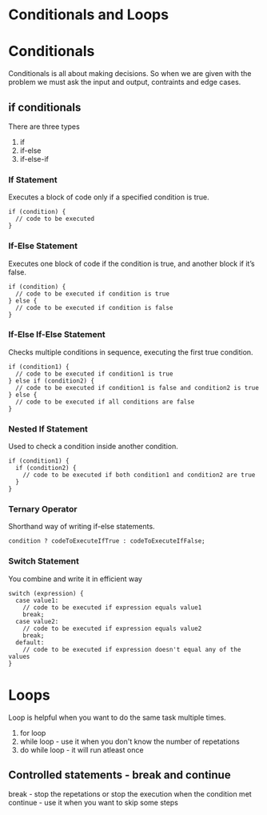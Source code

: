 # Conditionals and Loops

# Conditionals

Conditionals is all about making decisions. So when we are given with the problem we must ask the input and output, contraints and edge cases.

## if conditionals

There are three types

1. if
2. if-else
3. if-else-if

### If Statement

Executes a block of code only if a specified condition is true.

```JS
if (condition) {
  // code to be executed
}
```

### If-Else Statement

Executes one block of code if the condition is true, and
another block if it’s false.

```JS
if (condition) {
  // code to be executed if condition is true
} else {
  // code to be executed if condition is false
}
```

### If-Else If-Else Statement

Checks multiple conditions in sequence, executing the first true condition.

```JS
if (condition1) {
  // code to be executed if condition1 is true
} else if (condition2) {
  // code to be executed if condition1 is false and condition2 is true
} else {
  // code to be executed if all conditions are false
}
```

### Nested If Statement

Used to check a condition inside another condition.

```JS
if (condition1) {
  if (condition2) {
    // code to be executed if both condition1 and condition2 are true
  }
}
```

### Ternary Operator

Shorthand way of writing if-else statements.

```JS
condition ? codeToExecuteIfTrue : codeToExecuteIfFalse;
```

### Switch Statement

You combine and write it in efficient way

```JS
switch (expression) {
  case value1:
    // code to be executed if expression equals value1
    break;
  case value2:
    // code to be executed if expression equals value2
    break;
  default:
    // code to be executed if expression doesn't equal any of the values
}
```

# Loops

Loop is helpful when you want to do the same task multiple times.

1. for loop
2. while loop - use it when you don't know the number of repetations
3. do while loop - it will run atleast once

## Controlled statements - break and continue

break - stop the repetations or stop the execution when the condition met
continue - use it when you want to skip some steps

